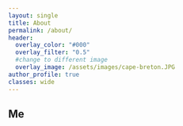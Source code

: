```yaml
---
layout: single
title: About
permalink: /about/
header:
  overlay_color: "#000"
  overlay_filter: "0.5"
  #change to different image
  overlay_image: /assets/images/cape-breton.JPG
author_profile: true
classes: wide
---
```

## Me

<figure style="width: 30%; " class="align-right">
  <img src="{{ site.url }}{{ site.baseurl }}/assets/images/sunset.jpg" alt="">
</figure>
